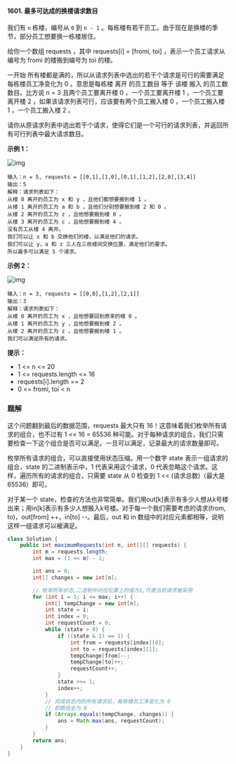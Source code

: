 #### 1601. 最多可达成的换楼请求数目

我们有 `n` 栋楼，编号从 `0` 到 `n - 1` 。每栋楼有若干员工。由于现在是换楼的季节，部分员工想要换一栋楼居住。

给你一个数组 requests ，其中 requests[i] = [fromi, toi] ，表示一个员工请求从编号为 fromi 的楼搬到编号为 toi 的楼。

一开始 所有楼都是满的，所以从请求列表中选出的若干个请求是可行的需要满足 每栋楼员工净变化为 0 。意思是每栋楼 离开 的员工数目 等于 该楼 搬入 的员工数数目。比方说 n = 3 且两个员工要离开楼 0 ，一个员工要离开楼 1 ，一个员工要离开楼 2 ，如果该请求列表可行，应该要有两个员工搬入楼 0 ，一个员工搬入楼 1 ，一个员工搬入楼 2 。

请你从原请求列表中选出若干个请求，使得它们是一个可行的请求列表，并返回所有可行列表中最大请求数目。

**示例 1：**

![img](http://gitlab.wsh-study.com/xp-study/LeeteCode/-/blob/master/状态压缩/images/最多可达成的换楼请求数目/1.jpg)

```shell
输入：n = 5, requests = [[0,1],[1,0],[0,1],[1,2],[2,0],[3,4]]
输出：5
解释：请求列表如下：
从楼 0 离开的员工为 x 和 y ，且他们都想要搬到楼 1 。
从楼 1 离开的员工为 a 和 b ，且他们分别想要搬到楼 2 和 0 。
从楼 2 离开的员工为 z ，且他想要搬到楼 0 。
从楼 3 离开的员工为 c ，且他想要搬到楼 4 。
没有员工从楼 4 离开。
我们可以让 x 和 b 交换他们的楼，以满足他们的请求。
我们可以让 y，a 和 z 三人在三栋楼间交换位置，满足他们的要求。
所以最多可以满足 5 个请求。
```

**示例 2：**

![img](http://gitlab.wsh-study.com/xp-study/LeeteCode/-/blob/master/状态压缩/images/最多可达成的换楼请求数目/2.jpg)

```shell
输入：n = 3, requests = [[0,0],[1,2],[2,1]]
输出：3
解释：请求列表如下：
从楼 0 离开的员工为 x ，且他想要回到原来的楼 0 。
从楼 1 离开的员工为 y ，且他想要搬到楼 2 。
从楼 2 离开的员工为 z ，且他想要搬到楼 1 。
我们可以满足所有的请求。
```

**提示：**

* 1 <= n <= 20
* 1 <= requests.length <= 16
* requests[i].length == 2
* 0 <= fromi, toi < n

### 题解

这个问题翻到最后的数据范围，requests 最大只有 16！这意味着我们枚举所有请求的组合，也不过有 1 << 16 = 65536 种可能。对于每种请求的组合，我们只需要检查一下这个组合是否可以满足。一旦可以满足，记录最大的请求数量即可。

枚举所有请求的组合，可以直接使用状态压缩。用一个数字 state 表示一组请求的组合，state 的二进制表示中，1 代表采用这个请求，0 代表忽略这个请求。这样，遍历所有的请求的组合，只需要 state 从 0 检查到 1 << (请求总数)（最大是 65536）即可。

对于某一个 state，检查的方法也非常简单。我们用out[k]表示有多少人想从k号楼出来；用in[k]表示有多少人想搬入k号楼。对于每一个我们需要考虑的请求(from, to)，out[from] ++，in[to] --。最后，out 和 in 数组中的对应元素都相等，说明这样一组请求可以被满足。

```java
class Solution {
    public int maximumRequests(int n, int[][] requests) {
        int m = requests.length;
        int max = (1 << m) - 1;

        int ans = 0;
        int[] changes = new int[n];

        // 枚举所有状态,二进制中对应位置上的值为1,代表当前请求被采用
        for (int i = 1; i <= max; i++) {
            int[] tempChange = new int[n];
            int state = i;
            int index = 0;
            int requestCount = 0;
            while (state > 0) {
                if ((state & 1) == 1) {
                    int from = requests[index][0];
                    int to = requests[index][1];
                    tempChange[from]--;
                    tempChange[to]++;
                    requestCount++;
                }
                state >>= 1;
                index++;
            }
            // 完成状态内的所有请求后，每栋楼员工净变化为 0
            // 即数组全为 0
            if (Arrays.equals(tempChange, changes)) {
                ans = Math.max(ans, requestCount);
            }
        }
        return ans;
    }
}
```


